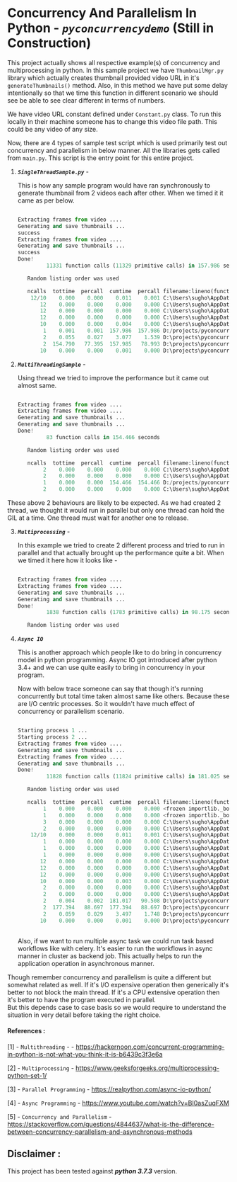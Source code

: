 # Concurrency And Parallelism In Python - ***`pyconcurrencydemo`*** (Still in Construction)

This project actually shows all respective example(s) of concurrency and multiprocessing in python.
In this sample project we have `ThumbnailMgr.py` library which actually creates thumbnail provided video URL in it's `generateThumbnails()` method.
Also, in this method we have put some delay intentionally so that we time this function in different scenario we should see be able to see clear different in terms of numbers. 

We have video URL constant defined under `Constant.py` class. To run this locally in their machine someone has to change this 
video file path. This could be any video of any size.

Now, there are 4 types of sample test script which is used primarily test out concurrency and parallelism in below manner.
All the libraries gets called from `main.py`. This script is the entry point for this entire project.

1. ***`SingleThreadSample.py`*** -  
    
    This is how any sample program would have ran synchronously to generate thumbnail from 2 videos each after other.
    When we timed it it came as per below.
    
    ```python
    
    Extracting frames from video ....
    Generating and save thumbnails ...
    success
    Extracting frames from video ....
    Generating and save thumbnails ...
    success
    Done!
             11331 function calls (11329 primitive calls) in 157.986 seconds
    
       Random listing order was used
    
       ncalls  tottime  percall  cumtime  percall filename:lineno(function)
        12/10    0.000    0.000    0.011    0.001 C:\Users\sugho\AppData\Local\Programs\Python\Python36-32\lib\os.py:195(makedirs)
           12    0.000    0.000    0.000    0.000 C:\Users\sugho\AppData\Local\Programs\Python\Python36-32\lib\ntpath.py:121(splitdrive)
           12    0.000    0.000    0.000    0.000 C:\Users\sugho\AppData\Local\Programs\Python\Python36-32\lib\ntpath.py:199(split)
           12    0.000    0.000    0.000    0.000 C:\Users\sugho\AppData\Local\Programs\Python\Python36-32\lib\ntpath.py:33(_get_bothseps)
           10    0.000    0.000    0.004    0.000 C:\Users\sugho\AppData\Local\Programs\Python\Python36-32\lib\genericpath.py:16(exists)
            1    0.001    0.001  157.986  157.986 D:/projects/pyconcurrencydemo/SingleThreadSample.py:4(process)
            2    0.055    0.027    3.077    1.539 D:\projects\pyconcurrencydemo\ThumbnailMgr.py:37(__getVideoFrames)
            2  154.790   77.395  157.985   78.993 D:\projects\pyconcurrencydemo\ThumbnailMgr.py:6(generateThumbnails)
           10    0.000    0.000    0.001    0.000 D:\projects\pyconcurrencydemo\ThumbnailMgr.py:64(__convertImageToThumbs)

   
    ```  
2. ***`MultiThreadingSample`*** - 
    
    Using thread we tried to improve the performance but it came out almost same.
    
    ```python
    
    Extracting frames from video ....
    Extracting frames from video ....
    Generating and save thumbnails ...
    Generating and save thumbnails ...
    Done!
             83 function calls in 154.466 seconds
    
       Random listing order was used
    
       ncalls  tottime  percall  cumtime  percall filename:lineno(function)
            2    0.000    0.000    0.000    0.000 C:\Users\sugho\AppData\Local\Programs\Python\Python36-32\lib\_weakrefset.py:38(_remove)
            2    0.000    0.000    0.000    0.000 C:\Users\sugho\AppData\Local\Programs\Python\Python36-32\lib\_weakrefset.py:81(add)
            1    0.000    0.000  154.466  154.466 D:/projects/pyconcurrencydemo/MultiThreadingSample.py:5(process)
            2    0.000    0.000    0.000    0.000 C:\Users\sugho\AppData\Local\Programs\Python\Python36-32\lib\threading.py:215(__init__)

    ``` 
  
These above 2 behaviours are likely to be expected. As we had created 2 thread, we thought it would run in parallel 
but only one thread can hold the GIL at a time. One thread must wait for another one to release. 


3. ***`Multiprocessing`*** - 
    
    In this example we tried to create 2 different process and tried to run in parallel and that actually brought up the performance quite a bit.
    When we timed it here how it looks like - 
    
    ```python
    
    Extracting frames from video ....
    Extracting frames from video ....
    Generating and save thumbnails ...
    Generating and save thumbnails ...
    Done!
             1838 function calls (1783 primitive calls) in 98.175 seconds
    
       Random listing order was used

 
    ```

    
4. ***`Async IO`***
    
    This is another approach which people like to do bring in concurrency model in python programming.
    Async IO got introduced after python 3.4+ and we can use quite easily to bring in concurrency in your program. 
    
    Now with below trace someone can say that though it's running concurrently but total time taken almost same like others.
    Because these are I/O centric processes. So it wouldn't have much effect of concurrency or parallelism scenario.
    
    ```python
    
    Starting process 1 ...
    Starting process 2 ...
    Extracting frames from video ....
    Generating and save thumbnails ...
    Extracting frames from video ....
    Generating and save thumbnails ...
    Done!
             11828 function calls (11824 primitive calls) in 181.025 seconds
    
       Random listing order was used
    
       ncalls  tottime  percall  cumtime  percall filename:lineno(function)
            1    0.000    0.000    0.000    0.000 <frozen importlib._bootstrap>:416(parent)
            1    0.000    0.000    0.000    0.000 <frozen importlib._bootstrap>:1009(_handle_fromlist)
            3    0.000    0.000    0.000    0.000 C:\Users\sugho\AppData\Local\Programs\Python\Python37-32\lib\abc.py:137(__instancecheck__)
            2    0.000    0.000    0.000    0.000 C:\Users\sugho\AppData\Local\Programs\Python\Python37-32\lib\abc.py:141(__subclasscheck__)
        12/10    0.000    0.000    0.011    0.001 C:\Users\sugho\AppData\Local\Programs\Python\Python37-32\lib\os.py:196(makedirs)
            1    0.000    0.000    0.000    0.000 C:\Users\sugho\AppData\Local\Programs\Python\Python37-32\lib\os.py:673(__getitem__)
            1    0.000    0.000    0.000    0.000 C:\Users\sugho\AppData\Local\Programs\Python\Python37-32\lib\os.py:737(check_str)
            1    0.000    0.000    0.000    0.000 C:\Users\sugho\AppData\Local\Programs\Python\Python37-32\lib\os.py:743(encodekey)
           12    0.000    0.000    0.000    0.000 C:\Users\sugho\AppData\Local\Programs\Python\Python37-32\lib\ntpath.py:122(splitdrive)
           12    0.000    0.000    0.000    0.000 C:\Users\sugho\AppData\Local\Programs\Python\Python37-32\lib\ntpath.py:178(split)
           12    0.000    0.000    0.000    0.000 C:\Users\sugho\AppData\Local\Programs\Python\Python37-32\lib\ntpath.py:34(_get_bothseps)
           10    0.000    0.000    0.003    0.000 C:\Users\sugho\AppData\Local\Programs\Python\Python37-32\lib\genericpath.py:16(exists)
            2    0.000    0.000    0.000    0.000 C:\Users\sugho\AppData\Local\Programs\Python\Python37-32\lib\_collections_abc.py:72(_check_methods)
            2    0.000    0.000    0.000    0.000 C:\Users\sugho\AppData\Local\Programs\Python\Python37-32\lib\_collections_abc.py:148(__subclasshook__)
            2    0.004    0.002  181.017   90.508 D:\projects\pyconcurrencydemo\helpers\ThumbnailMgr.py:6(generateThumbnails)
            2  177.394   88.697  177.394   88.697 D:\projects\pyconcurrencydemo\helpers\ThumbnailMgr.py:35(__waitTime)
            2    0.059    0.029    3.497    1.748 D:\projects\pyconcurrencydemo\helpers\ThumbnailMgr.py:41(__getVideoFrames)
           10    0.000    0.000    0.001    0.000 D:\projects\pyconcurrencydemo\helpers\ThumbnailMgr.py:68(__convertImageToThumbs)
       
    ```

    Also, if we want to run multiple async task we could run task based workflows like with celery. It's easier to run the workflows in async manner in cluster as backend job. 
    This actually helps to run the application operation in asynchronous manner.  
    
Though remember concurrency and parallelism is quite a different but somewhat related as well. 
If it's I/O expensive operation then generically it's better to not block the main thread. If it's a CPU extensive operation then it's better to have the program executed in parallel.  
But this depends case to case basis so we would require to understand the situation in very detail before taking the right choice. 

#### References :

[1] - `Multithreading`  - - https://hackernoon.com/concurrent-programming-in-python-is-not-what-you-think-it-is-b6439c3f3e6a

[2] - `Multiprocessing` - https://www.geeksforgeeks.org/multiprocessing-python-set-1/

[3] - `Parallel Programming` - https://realpython.com/async-io-python/        
        
[4] - `Async Programming` - https://www.youtube.com/watch?v=BI0asZuqFXM

[5] - `Concurrency and Parallelism` - https://stackoverflow.com/questions/4844637/what-is-the-difference-between-concurrency-parallelism-and-asynchronous-methods

Disclaimer :
------------

This project has been tested against ***python 3.7.3*** version.